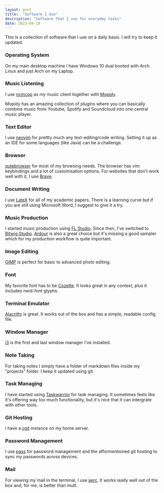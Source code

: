 ```yaml
---
layout: post
title:  "Software I Use"
description: "Software that I use for everyday tasks"
date: 2023-04-19
---
```


This is a collection of software that I use on a daily basis. I will try to keep it updated. 

### Operating System

On my main desktop machine I have Windows 10 dual booted with Arch Linux and just Arch on my Laptop.

### Music Listening

I use [ncmcpp](https://github.com/ncmpcpp/ncmpcpp) as my music client together with [Mopidy](https://docs.mopidy.com/en/latest/installation/). 

Mopidy has an amazing collection of plugins where you can basically combine music from Youtube, Spotify and Soundcloud into one central music player.

### Text Editor

I use [neovim](https://neovim.io/) for prettty much any text-editing/code writing. Setting it up as an IDE for some languages (like Java) can be a challenge.

### Browser

[qutebrowser](https://www.qutebrowser.org/index.html) for most of my browsing needs. The browser has vim keybindings and a lot of customisation options.
For websites that don't work well with it, I use [Brave](https://brave.com/).

### Document Writing

I use [LateX](https://en.wikipedia.org/wiki/LaTeX) for all of my academic papers. There is a learning curve but if you are still using Microsoft Word, I suggest to give it a try. 

### Music Production 

I started music production using [FL Studio](https://www.image-line.com/). Since then, I've 
switched to [Bitwig Studio](https://www.bitwig.com/). [Ardour](http://ardour.org/) 
is also a great choice but it's missing a good sampler which for my production workflow is quite important.

### Image Editing 

[GIMP](https://www.gimp.org/) is perfect for basic to advanced photo editing. 

### Font

My favorite font has to be [Cozette](https://github.com/slavfox/Cozette). It looks great in any context, plus it includes nerd-font glyphs.

### Terminal Emulator

[Alacritty](https://github.com/alacritty/alacritty) is great. It works out of the box and has a simple, readable config file.

### Window Manager 

[i3](https://i3wm.org/) is the first and last window manager I've installed.

### Note Taking

For taking notes I simply have a folder of markdown files inside my "projects" folder. I keep it updated using git.

### Task Managing

I have started using [Taskwarrior](https://taskwarrior.org/) for task managing. It sometimes feels like it's offering way too much functionality, but it's nice that it can intergrate with other tools.

### Git Hosting

I have a [cgit](https://git.zx2c4.com/cgit/) instance on my home server.

### Password Management

I use [pass](https://www.passwordstore.org/) for password management and the afformentioned git hosting to sync my passwords across devices.

### Mail

For viewing my mail in the terminal, I use [aerc](https://aerc-mail.org/). It works really well out of the box and, for me, is better than mutt.
